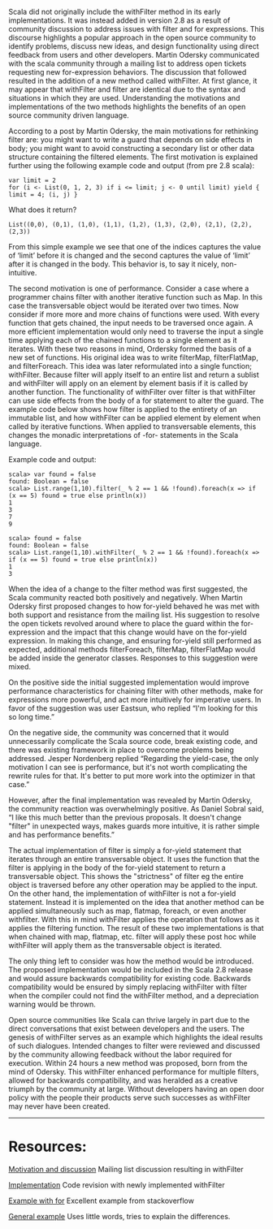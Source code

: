 Scala did not originally include the withFilter method in its early implementations.  It was instead added in version 2.8 as a result of community discussion to address issues with filter and for expressions.  This discourse highlights a popular approach in the open source community to identify problems, discuss new ideas, and design functionality using direct feedback from users and other developers.  Martin Odersky communicated with the scala community through a mailing list to address open tickets requesting new for-expression behaviors.  The discussion that followed resulted in the addition of a new method called withFilter.  At first glance, it may appear that withFilter and filter are identical due to the syntax and situations in which they are used.  Understanding the motivations and implementations of the two methods highlights the benefits of an open source community driven language.  

According to a post by Martin Odersky, the main motivations for rethinking filter are: you might want to write a guard that depends on side effects in body; you might want to avoid constructing a secondary list or other data structure containing the filtered elements.
The first motivation is explained further using the following example code and output (from pre 2.8 scala):

    var limit = 2
    for (i <- List(0, 1, 2, 3) if i <= limit; j <- 0 until limit) yield { limit = 4; (i, j) }


What does it return?

    List((0,0), (0,1), (1,0), (1,1), (1,2), (1,3), (2,0), (2,1), (2,2), (2,3))


From this simple example we see that one of the indices captures the value of ‘limit’ before it is changed and the second captures the value of ‘limit’ after it is changed in the body.  This behavior is, to say it nicely, non-intuitive.  

The second motivation is one of performance.  Consider a case where a programmer chains filter with another iterative function such as Map.  In this case the transversable object would be iterated over two times.  Now consider if more more and more chains of functions were used.  With every function that gets chained, the input needs to be traversed once again.  A more efficient implementation would only need to traverse the input a single time applying each of the chained functions to a single element as it iterates.  With these two reasons in mind, Ordersky formed the basis of a new set of functions.  His original idea was to write filterMap, filterFlatMap, and filterForeach.  This idea was later reformulated into a single function; withFilter.
Because filter will apply itself to an entire list and return a sublist and withFilter will apply on an element by element basis if it is called by another function. The functionality of withFilter over filter is that withFilter can use side effects from the body of a for statement to alter the guard. The example code below shows how filter is applied to the entirety of an immutable list, and how withFilter can be applied element by element when called by iterative functions. When applied to transversable elements, this changes the monadic interpretations of -for- statements in the Scala language.

Example code and output:

    scala> var found = false
    found: Boolean = false
    scala> List.range(1,10).filter(_ % 2 == 1 && !found).foreach(x => if (x == 5) found = true else println(x))
    1
    3
    7
    9

    scala> found = false
    found: Boolean = false
    scala> List.range(1,10).withFilter(_ % 2 == 1 && !found).foreach(x => if (x == 5) found = true else println(x))
    1
    3

When the idea of a change to the filter method was first suggested, the Scala community reacted both positively and negatively. When Martin Odersky first proposed changes to how for-yield behaved he was met with both support and resistance from the mailing list.  His suggestion to resolve the open tickets revolved around where to place the guard within the for-expression and the impact that this change would have on the for-yield expression.  In making this change, and ensuring for-yield still performed as expected, additional methods filterForeach, filterMap, filterFlatMap would be added inside the generator classes.  Responses to this suggestion were mixed.

On the positive side the initial suggested implementation would improve performance characteristics for chaining filter with other methods, make for expressions more powerful, and act more intuitively for imperative users.  In favor of the suggestion was user Eastsun, who replied “I'm looking for this so long time.” 

On the negative side, the community was concerned that it would unnecessarily complicate the Scala source code, break existing code, and there was existing framework in place to overcome problems being addressed. Jesper Nordenberg replied “Regarding the yield-case, the only motivation I can see is performance, but it's not worth complicating the rewrite rules for that. It's better to put more work into the optimizer in that case.” 

However, after the final implementation was revealed by Martin Odersky, the community reaction was overwhelmingly positive. As Daniel Sobral said, “I like this much better than the previous proposals. It doesn't change "filter" in unexpected ways, makes guards more intuitive, it is rather simple and has performance benefits.”

The actual implementation of filter is simply a for-yield statement that iterates through an entire transversable object. It uses the function that the filter is applying in the body of the for-yield statement to return a transversable object. This shows the "strictness" of filter eg the entire object is traversed before any other operation may be applied to the input. On the other hand, the implementation of withFilter is not a for-yield statement. Instead it is implemented on the idea that another method can be applied simultaneously such as map, flatmap, foreach, or even another withfilter. With this in mind withFilter applies the operation that follows as it applies the filtering function. The result of these two implementations is that when chained with map, flatmap, etc. filter will apply these post hoc while withFilter will apply them as the transversable object is iterated.

The only thing left to consider was how the method would be introduced. The proposed implementation would be included in the Scala 2.8 release and would assure backwards compatibility for existing code.  Backwards compatibility would be ensured by simply replacing withFilter with filter when the compiler could not find the withFilter method, and a depreciation warning would be thrown.

Open source communities like Scala can thrive largely in part due to the direct conversations that exist between developers and the users.  The genesis of withFilter serves as an example which highlights the ideal results of such dialogues.  Intended changes to filter were reviewed and discussed by the community allowing feedback without the labor required for execution.  Within 24 hours a new method was proposed, born from the mind of Odersky.  This withFilter enhanced performance for multiple filters, allowed for backwards compatibility, and was heralded as a creative triumph by the community at large.  Without developers having an open door policy with the people their products serve such successes as withFilter may never have been created.  



--------

Resources:
=========================

[Motivation and discussion][] Mailing list discussion resulting in withFilter

[Implementation][] Code revision with newly implemented withFilter

[Example with for][] Excellent example from stackoverflow

[General example][] Uses little words, tries to explain the differences. 


[Motivation and discussion]:http://scala-programming-language.1934581.n4.nabble.com/Rethinking-filter-td2009215.html

[Example with for]: http://stackoverflow.com/a/1059501

[General example]: http://tataryn.net/2011/10/whats-in-a-scala-for-comprehension/

[Implementation]:https://code.google.com/p/scalacheck/source/diff?spec=svn506&r=506&format=side&path=/trunk/src/main/scala/org/scalacheck/Gen.scala
